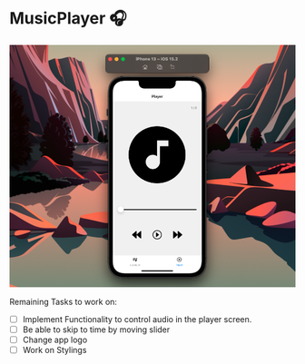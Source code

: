 # MusicPlayer 🎧

<img src="https://github.com/shaznan/ReactNative-MusicPlayer/blob/main/docs/Screenshot%202022-02-05%20at%2019.59.06.png?raw=true" />

Remaining Tasks to work on:
- [ ] Implement Functionality to control audio in the player screen.
- [ ] Be able to skip to time by moving slider
- [ ] Change app logo
- [ ] Work on Stylings

